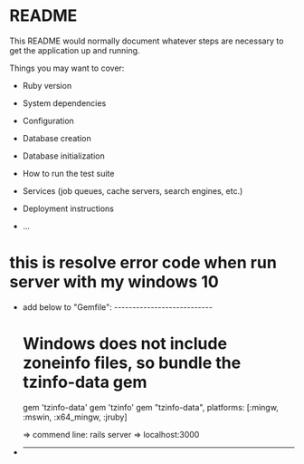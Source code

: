 # README

This README would normally document whatever steps are necessary to get the
application up and running.

Things you may want to cover:

* Ruby version

* System dependencies

* Configuration

* Database creation

* Database initialization

* How to run the test suite

* Services (job queues, cache servers, search engines, etc.)

* Deployment instructions

* ...

# this is resolve error code when run server with my windows 10

* add below to "Gemfile": ---------------------------

  # Windows does not include zoneinfo files, so bundle the tzinfo-data gem
  gem 'tzinfo-data'
  gem 'tzinfo'
  gem "tzinfo-data", platforms: [:mingw, :mswin, :x64_mingw, :jruby]

  => commend line: rails server
  => localhost:3000

* -------------------------------------------